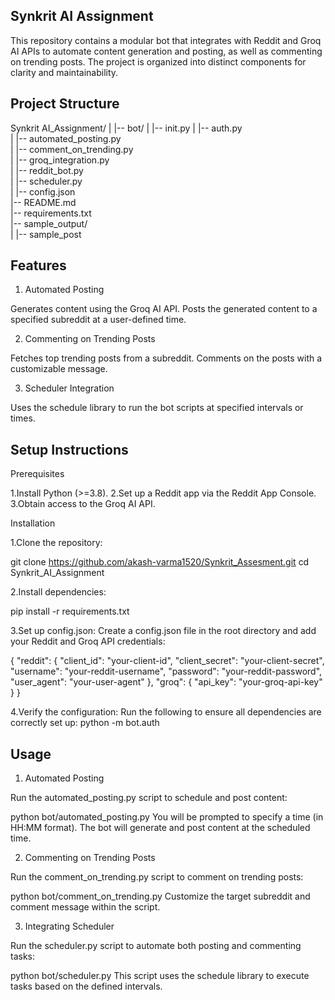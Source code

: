 ## Synkrit AI Assignment

This repository contains a modular bot that integrates with Reddit and Groq AI APIs to automate content generation and posting, as well as commenting on trending posts. The project is organized into distinct components for clarity and maintainability.

## Project Structure
Synkrit AI_Assignment/
|
|-- bot/
|   |-- init.py
|   |-- auth.py                   
|   |-- automated_posting.py      
|   |-- comment_on_trending.py    
|   |-- groq_integration.py       
|   |-- reddit_bot.py             
|   |-- scheduler.py              
|
|-- config.json                   
|-- README.md                     
|-- requirements.txt              
|-- sample_output/                
|   |-- sample_post               


## Features
1. Automated Posting

Generates content using the Groq AI API.
Posts the generated content to a specified subreddit at a user-defined time.

2. Commenting on Trending Posts

Fetches top trending posts from a subreddit.
Comments on the posts with a customizable message.

3. Scheduler Integration

Uses the schedule library to run the bot scripts at specified intervals or times.

## Setup Instructions
Prerequisites

1.Install Python (>=3.8).
2.Set up a Reddit app via the Reddit App Console.
3.Obtain access to the Groq AI API.

Installation

1.Clone the repository:

git clone https://github.com/akash-varma1520/Synkrit_Assesment.git
cd Synkrit_AI_Assignment

2.Install dependencies:

pip install -r requirements.txt

3.Set up config.json:
Create a config.json file in the root directory and add your Reddit and Groq API credentials:

{
    "reddit": {
        "client_id": "your-client-id",
        "client_secret": "your-client-secret",
        "username": "your-reddit-username",
        "password": "your-reddit-password",
        "user_agent": "your-user-agent"
    },
    "groq": {
        "api_key": "your-groq-api-key"
    }
}

4.Verify the configuration:
Run the following to ensure all dependencies are correctly set up:
python -m bot.auth

## Usage

1. Automated Posting

Run the automated_posting.py script to schedule and post content:

python bot/automated_posting.py
You will be prompted to specify a time (in HH:MM format). The bot will generate and post content at the scheduled time.

2. Commenting on Trending Posts

Run the comment_on_trending.py script to comment on trending posts:

python bot/comment_on_trending.py
Customize the target subreddit and comment message within the script.

3. Integrating Scheduler

Run the scheduler.py script to automate both posting and commenting tasks:

python bot/scheduler.py
This script uses the schedule library to execute tasks based on the defined intervals.

